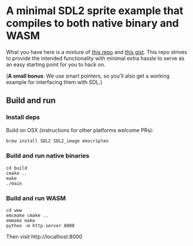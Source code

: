# A minimal SDL2 sprite example that compiles to both native binary and WASM

What you have here is a mixture of [this
repo](https://github.com/redblobgames/helloworld-sdl2-opengl-emscripten) and
[this gist](https://gist.github.com/armornick/3434362). This repo strives to
provide the intended functionality with minimal extra hassle to serve as an easy
starting point for you to hack on.

(**A small bonus**: We use smart pointers, so you'll also get a working example
for interfacing them with SDL.)

## Build and run

### Install deps

Build on OSX (instructions for other platforms welcome PRs):
```bash
brew install SDL2 SDL2_image emscripten
```

### Build and run native binaries

```
cd build
cmake ..
make
./main
```

### Build and run WASM

```
cd www
emcmake cmake ..
emmake make
python -m http.server 8000
``` 
Then visit http://localhost:8000
